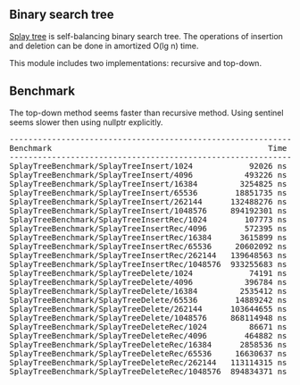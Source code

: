 ## Binary search tree
[Splay tree](https://en.wikipedia.org/wiki/Splay_tree) is self-balancing binary search
tree. The operations of insertion and deletion can be done in amortized O(lg n) time.

This module includes two implementations: recursive and top-down.

## Benchmark
The top-down method seems faster than recursive method. Using sentinel seems
slower then using nullptr explicitly.
<pre>
-------------------------------------------------------------------------------------
Benchmark                                              Time           CPU Iterations
-------------------------------------------------------------------------------------
SplayTreeBenchmark/SplayTreeInsert/1024            92026 ns      92048 ns       7616
SplayTreeBenchmark/SplayTreeInsert/4096           493226 ns     493246 ns       1414
SplayTreeBenchmark/SplayTreeInsert/16384         3254825 ns    3253998 ns        217
SplayTreeBenchmark/SplayTreeInsert/65536        18851735 ns   18852069 ns         37
SplayTreeBenchmark/SplayTreeInsert/262144      132488276 ns  132458441 ns          7
SplayTreeBenchmark/SplayTreeInsert/1048576     894192301 ns  894170592 ns          1
SplayTreeBenchmark/SplayTreeInsertRec/1024        107773 ns     107810 ns       6556
SplayTreeBenchmark/SplayTreeInsertRec/4096        572395 ns     572406 ns       1164
SplayTreeBenchmark/SplayTreeInsertRec/16384      3615899 ns    3615927 ns        197
SplayTreeBenchmark/SplayTreeInsertRec/65536     20602092 ns   20602463 ns         34
SplayTreeBenchmark/SplayTreeInsertRec/262144   139648563 ns  139468781 ns          6
SplayTreeBenchmark/SplayTreeInsertRec/1048576  933255683 ns  933260942 ns          1
SplayTreeBenchmark/SplayTreeDelete/1024            74191 ns      74190 ns       9451
SplayTreeBenchmark/SplayTreeDelete/4096           396784 ns     396778 ns       1753
SplayTreeBenchmark/SplayTreeDelete/16384         2535412 ns    2535416 ns        279
SplayTreeBenchmark/SplayTreeDelete/65536        14889242 ns   14888003 ns         47
SplayTreeBenchmark/SplayTreeDelete/262144      103644655 ns  103642366 ns          7
SplayTreeBenchmark/SplayTreeDelete/1048576     868114948 ns  868117896 ns          1
SplayTreeBenchmark/SplayTreeDeleteRec/1024         86671 ns      86663 ns       8100
SplayTreeBenchmark/SplayTreeDeleteRec/4096        464882 ns     464875 ns       1516
SplayTreeBenchmark/SplayTreeDeleteRec/16384      2858536 ns    2858433 ns        247
SplayTreeBenchmark/SplayTreeDeleteRec/65536     16630637 ns   16630148 ns         43
SplayTreeBenchmark/SplayTreeDeleteRec/262144   113114315 ns  113115422 ns          6
SplayTreeBenchmark/SplayTreeDeleteRec/1048576  894834371 ns  894791996 ns          1
</pre>
